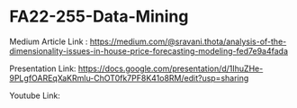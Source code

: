 # FA22-255-Data-Mining

Medium Article Link : https://medium.com/@sravani.thota/analysis-of-the-dimensionality-issues-in-house-price-forecasting-modeling-fed7e9a4fada

Presentation Link: https://docs.google.com/presentation/d/1IhuZHe-9PLgfOAREqXaKRmlu-ChOT0fk7PF8K41o8RM/edit?usp=sharing 

Youtube Link: 